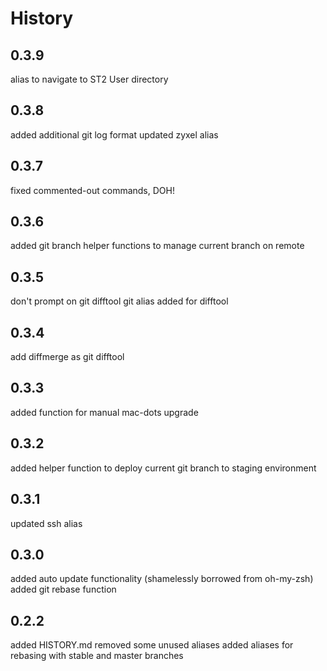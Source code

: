 History
===
0.3.9
---
alias to navigate to ST2 User directory

0.3.8
---
added additional git log format
updated zyxel alias

0.3.7
---
fixed commented-out commands, DOH!

0.3.6
---
added git branch helper functions to manage current branch on remote

0.3.5
---
don't prompt on git difftool
git alias added for difftool

0.3.4
---
add diffmerge as git difftool

0.3.3
---
added function for manual mac-dots upgrade

0.3.2
---
added helper function to deploy current git branch to staging environment

0.3.1
---
updated ssh alias

0.3.0
---
added auto update functionality (shamelessly borrowed from oh-my-zsh)
added git rebase function

0.2.2
---
added HISTORY.md
removed some unused aliases
added aliases for rebasing with stable and master branches
